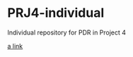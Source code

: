# PRJ4-individual
Individual repository for PDR in Project 4

[a link](https://github.com/JohanKonbi/PRJ4-individual/blob/main/Artifacts/Interview_preparation_%2B_results.pdf)

